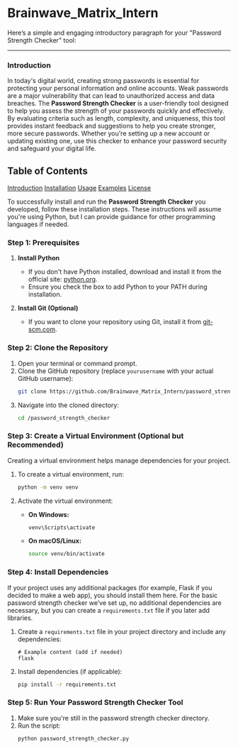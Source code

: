 # Brainwave_Matrix_Intern

Here’s a simple and engaging introductory paragraph for your "Password Strength Checker" tool:

---

### Introduction

In today's digital world, creating strong passwords is essential for protecting your personal information and online accounts. Weak passwords are a major vulnerability that can lead to unauthorized access and data breaches. The **Password Strength Checker** is a user-friendly tool designed to help you assess the strength of your passwords quickly and effectively. By evaluating criteria such as length, complexity, and uniqueness, this tool provides instant feedback and suggestions to help you create stronger, more secure passwords. Whether you're setting up a new account or updating existing one, use this checker to enhance your password security and safeguard your digital life.

## Table of Contents

 [Introduction](#introduction)
 [Installation](#installation)
 [Usage](#usage)
 [Examples](#examples)
 [License](#license)

To successfully install and run the **Password Strength Checker** you developed, follow these installation steps. These instructions will assume you're using Python, but I can provide guidance for other programming languages if needed.

### Step 1: Prerequisites

1. **Install Python**
   - If you don't have Python installed, download and install it from the official site: [python.org](https://www.python.org/downloads/).
   - Ensure you check the box to add Python to your PATH during installation.

2. **Install Git (Optional)**
   - If you want to clone your repository using Git, install it from [git-scm.com](https://git-scm.com/downloads).

### Step 2: Clone the Repository

1. Open your terminal or command prompt.
2. Clone the GitHub repository (replace `yourusername` with your actual GitHub username):
   ```bash
   git clone https://github.com/Brainwave_Matrix_Intern/password_strength_checker.git
   ```
3. Navigate into the cloned directory:
   ```bash
   cd /password_strength_checker
   ```

### Step 3: Create a Virtual Environment (Optional but Recommended)

Creating a virtual environment helps manage dependencies for your project.

1. To create a virtual environment, run:
   ```bash
   python -m venv venv
   ```

2. Activate the virtual environment:
   - **On Windows:**
     ```bash
     venv\Scripts\activate
     ```
   - **On macOS/Linux:**
     ```bash
     source venv/bin/activate
     ```

### Step 4: Install Dependencies

If your project uses any additional packages (for example, Flask if you decided to make a web app), you should install them here. For the basic password strength checker we’ve set up, no additional dependencies are necessary, but you can create a `requirements.txt` file if you later add libraries.

1. Create a `requirements.txt` file in your project directory and include any dependencies:
   ```
   # Example content (add if needed)
   flask
   ```
2. Install dependencies (if applicable):
   ```bash
   pip install -r requirements.txt
   ```

### Step 5: Run Your Password Strength Checker Tool

1. Make sure you're still in the password strength checker directory.
2. Run the script:
   ```bash
   python password_strength_checker.py
   ```







